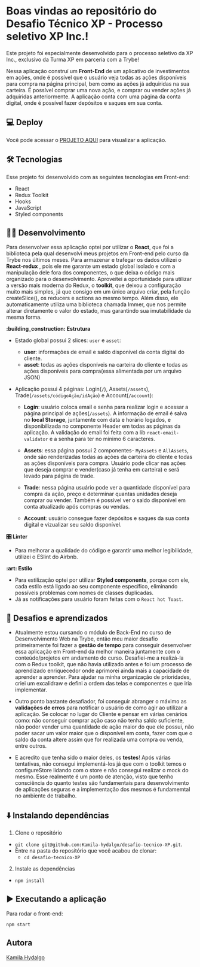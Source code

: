 # **Boas vindas ao repositório do Desafio Técnico XP - Processo seletivo XP Inc.!**

Este projeto foi especialmente desenvolvido para o processo seletivo da XP Inc., exclusivo da Turma XP em parceria com a Trybe! 

Nessa aplicação construí um <strong>Front-End</strong> de um aplicativo de investimentos em ações, onde é possível que o usuário veja todas as ações disponíveis para compra na página principal, bem como as ações já adquiridas na sua carteira. É possível comprar uma nova ação, e comprar ou vender ações já adquiridas anteriormente. A aplicação conta com uma página da conta digital, onde é possível fazer depósitos e saques em sua conta.


## **:computer: Deploy**

Você pode acessar o [PROJETO AQUI](https://rico-investimentos.vercel.app/) para visualizar a aplicação.

## **:hammer_and_wrench: Tecnologias**

Esse projeto foi desenvolvido com as seguintes tecnologias em Front-end:

- React
- Redux Toolkit
- Hooks
- JavaScript
- Styled components

## **:woman_technologist: Desenvolvimento**

Para desenvolver essa aplicação optei por utilizar o <strong>React</strong>, que foi a biblioteca pela qual desenvolvi meus projetos em Front-end pelo curso da Trybe nos últimos meses. Para armazenar e trafegar os dados utilizei o <strong>React-redux</strong> , pois ele me garante um estado global isolado e com a manipulação dele fora dos componentes, o que deixa o código mais organizado para o desenvolvimento. Aproveitei a oportunidade para utilizar a versão mais moderna do Redux, o <strong>toolkit</strong>, que deixou a configuração muito mais simples, já que consigo em um único arquivo criar, pela função createSlice(), os reducers e actions ao mesmo tempo. Além disso, ele automaticamente utiliza uma biblioteca chamada Immer, que nos permite alterar diretamente o valor do estado, mas garantindo sua imutabilidade da mesma forma.

<summary><strong>:building_construction: Estrutura</strong></summary>

- Estado global possui 2 slices: `user` e `asset`:

  - <strong>user</strong>: informações de email e saldo disponível da conta digital do cliente.
  - <strong>asset</strong>: todas as ações disponíveis na carteira do cliente e todas as ações disponíveis para compra(essa alimentada por um arquivo JSON)

- Aplicação possui 4 páginas: Login(`/`), Assets(`/assets`), Trade(`/assets/códigoAção/idAção`) e Account(`/account`):

  - <strong>Login</strong>: usuário coloca email e senha para realizar login e acessar a página principal de ações(`/assets`). A informação de email é salva no <strong>local Storage</strong>, juntamente com data e horário logados, e disponibilizada no componente Header em todas as páginas da aplicação. A validação do email foi feita com a lib `react-email-validator` e a senha para ter no mínimo 6 caracteres. 
  
  - <strong>Assets</strong>: essa página possui 2 componentes- `MyAssets` e `AllAssets`, onde são renderizadas todas as ações da carteira do cliente e todas as ações disponíveis para compra. Usuário pode clicar nas ações que deseja comprar e vender(caso já tenha em carteira) e será levado para página de trade.
  
  - <strong>Trade</strong>: nessa página usuário pode ver a quantidade disponível para compra da ação, preço e determinar quantas unidades deseja comprar ou vender. Também é possível ver o saldo disponível em conta atualizado após compras ou vendas.
  
  - <strong>Account</strong>: usuário consegue fazer depósitos e saques da sua conta digital e vizualizar seu saldo disponível.
  

<summary><strong>🎛 Linter</strong></summary>

 - Para melhorar a qualidade do código e garantir uma melhor legibilidade, utilizei o ESlint do Airbnb.

<summary><strong>:art: Estilo</strong></summary>

 - Para estilização optei por utilizar <strong>Styled components</strong>, porque com ele, cada estilo está ligado ao seu componente específico, eliminando possíveis problemas com nomes de classes duplicadas.
 - Já as notificações para usuário foram feitas com o `React hot Toast`.
 

## **:exploding_head: Desafios e aprendizados**

 - Atualmente estou cursando o módulo de Back-End no curso de Desenvolvimento Web na Trybe, então meu maior desafio primeiramente foi fazer a <strong>gestão de tempo</strong> para conseguir desenvolver essa aplicação em Front-end da melhor maneira juntamente com o conteúdo/projetos em andamento do curso. Desafiei-me a realizá-la com o Redux toolkit, que não havia utilizado antes e foi um processo de aprendizado enriquecedor onde aprimorei ainda mais a capacidade de aprender a aprender. Para ajudar na minha organização de prioridades, criei um excalidraw e defini a ordem das telas e componentes e que iria implementar.
 
 - Outro ponto bastante desafiador, foi conseguir abranger o máximo as <strong>validações de erros</strong> para notificar o usuário de como agir ao utilizar a aplicação. Se colocar no lugar do Cliente e pensar em várias cenários como: não conseguir comprar ação caso não tenha saldo suficiente, não poder vender uma quantidade de ação maior do que ele possui, não poder sacar um valor maior que o disponível em conta, fazer com que o saldo da conta altere assim que for realizada uma compra ou venda, entre outros.
 
 - E acredito que tenha sido o maior deles, os <strong>testes</strong>! Após várias tentativas, não consegui implementá-los já que com o toolkit temos o configureStore lidando com o store e não consegui realizar o mock do mesmo. Esse realmente é um ponto de atenção, visto que tenho consciência do quanto testes são fundamentais para desenvolvimento de aplicações seguras e a implementação dos mesmos é fundamemtal no ambiente de trabalho. 


## **:arrow_down: Instalando dependências**

1. Clone o repositório

  - `git clone git@github.com:Kamila-hydalgo/desafio-tecnico-XP.git`.
  - Entre na pasta do repositório que você acabou de clonar:
    - `cd desafio-tecnico-XP`

  2. Instale as dependências

  - `npm install`

## **:arrow_forward: Executando a aplicação**

Para rodar o front-end:

`npm start`

## **Autora**

[Kamila Hydalgo](https://github.com/Kamila-hydalgo)
